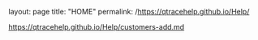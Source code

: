 layout: page
title: "HOME"
permalink: /https://qtracehelp.github.io/Help/




https://qtracehelp.github.io/Help/customers-add.md